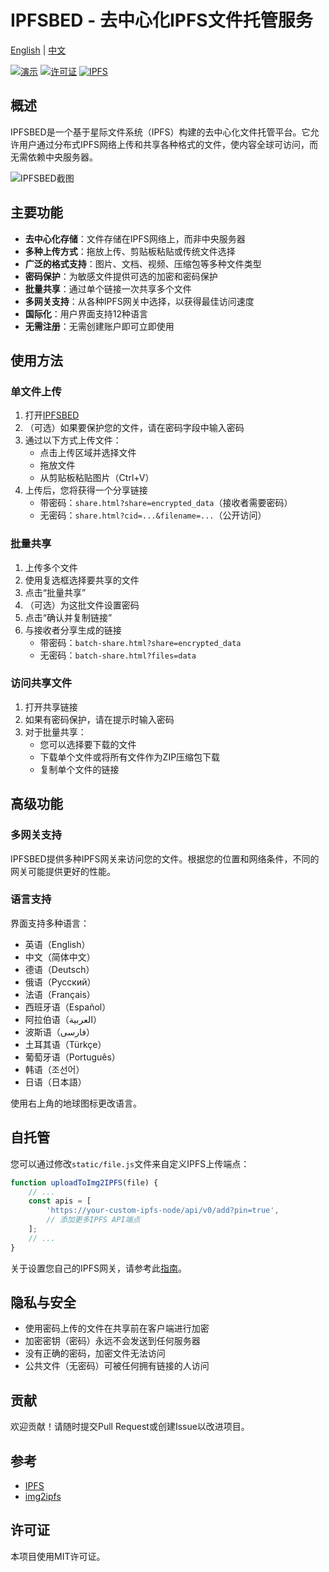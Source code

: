 # IPFSBED - 去中心化IPFS文件托管服务

[English](README.md) | [中文](README.zh-CN.md)

[![演示](https://img.shields.io/badge/演示-在线预览-blue)](https://ipfsbed.is-an.org/)
[![许可证](https://img.shields.io/badge/许可证-MIT-green.svg)](LICENSE)
[![IPFS](https://img.shields.io/badge/IPFS-驱动-65c2cb.svg)](https://ipfs.io/)

## 概述

IPFSBED是一个基于星际文件系统（IPFS）构建的去中心化文件托管平台。它允许用户通过分布式IPFS网络上传和共享各种格式的文件，使内容全球可访问，而无需依赖中央服务器。

![IPFSBED截图](https://i0.img2ipfs.com/ipfs/QmXKo32jvDsMUaFxCSBMpPLFoRnNu5r1yMW63HJJuvTDL2?filename=ipfsbed-screenshot.png)

## 主要功能

- **去中心化存储**：文件存储在IPFS网络上，而非中央服务器
- **多种上传方式**：拖放上传、剪贴板粘贴或传统文件选择
- **广泛的格式支持**：图片、文档、视频、压缩包等多种文件类型
- **密码保护**：为敏感文件提供可选的加密和密码保护
- **批量共享**：通过单个链接一次共享多个文件
- **多网关支持**：从各种IPFS网关中选择，以获得最佳访问速度
- **国际化**：用户界面支持12种语言
- **无需注册**：无需创建账户即可立即使用

## 使用方法

### 单文件上传

1. 打开[IPFSBED](https://ipfsbed.is-an.org/)
2. （可选）如果要保护您的文件，请在密码字段中输入密码
3. 通过以下方式上传文件：
   - 点击上传区域并选择文件
   - 拖放文件
   - 从剪贴板粘贴图片（Ctrl+V）
4. 上传后，您将获得一个分享链接
   - 带密码：`share.html?share=encrypted_data`（接收者需要密码）
   - 无密码：`share.html?cid=...&filename=...`（公开访问）

### 批量共享

1. 上传多个文件
2. 使用复选框选择要共享的文件
3. 点击“批量共享”
4. （可选）为这批文件设置密码
5. 点击“确认并复制链接”
6. 与接收者分享生成的链接
   - 带密码：`batch-share.html?share=encrypted_data`
   - 无密码：`batch-share.html?files=data`

### 访问共享文件

1. 打开共享链接
2. 如果有密码保护，请在提示时输入密码
3. 对于批量共享：
   - 您可以选择要下载的文件
   - 下载单个文件或将所有文件作为ZIP压缩包下载
   - 复制单个文件的链接

## 高级功能

### 多网关支持

IPFSBED提供多种IPFS网关来访问您的文件。根据您的位置和网络条件，不同的网关可能提供更好的性能。

### 语言支持

界面支持多种语言：
- 英语（English）
- 中文（简体中文）
- 德语（Deutsch）
- 俄语（Русский）
- 法语（Français）
- 西班牙语（Español）
- 阿拉伯语（العربية）
- 波斯语（فارسی）
- 土耳其语（Türkçe）
- 葡萄牙语（Português）
- 韩语（조선어）
- 日语（日本語）

使用右上角的地球图标更改语言。

## 自托管

您可以通过修改`static/file.js`文件来自定义IPFS上传端点：

```javascript
function uploadToImg2IPFS(file) {
    // ...
    const apis = [
        'https://your-custom-ipfs-node/api/v0/add?pin=true',
        // 添加更多IPFS API端点
    ];
    // ...
}
```

关于设置您自己的IPFS网关，请参考此[指南](https://forum.conflux.fun/t/ipfs/14771)。

## 隐私与安全

- 使用密码上传的文件在共享前在客户端进行加密
- 加密密钥（密码）永远不会发送到任何服务器
- 没有正确的密码，加密文件无法访问
- 公共文件（无密码）可被任何拥有链接的人访问

## 贡献

欢迎贡献！请随时提交Pull Request或创建Issue以改进项目。

## 参考

- [IPFS](https://ipfsscan.io/)
- [img2ipfs](https://github.com/jialezi/img2ipfs)

## 许可证

本项目使用MIT许可证。

